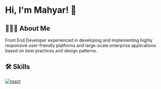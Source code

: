 
# Hi, I'm Mahyar! 👋



## 👨🏻‍💻 About Me
Front End Developer experienced in developing and implementing highly responsive user-friendly platforms and large-scale enterprise applications based on best practices and design patterns.




## 🛠 Skills
[![react](https://skills.thijs.gg/icons?i=html,css,javascript,ts,react,redux,nextjs,tailwind,nodejs,git,figma,mongo)](https://skills.thijs.gg)


